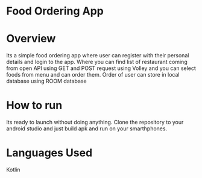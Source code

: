 # Food Ordering App

# Overview
Its a simple food ordering app where user can register with their personal details and login to the app.
Where you can find list of restaurant coming from open API using GET and POST request using Volley and you can select foods from menu and can order them.
Order of user can store in local database using ROOM database

# How to run
Its ready to launch without doing anything. Clone the repository to your android studio and just build apk and run on your smarthphones.

# Languages Used
Kotlin
